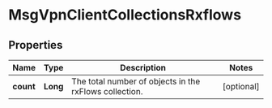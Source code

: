 
# MsgVpnClientCollectionsRxflows

## Properties
Name | Type | Description | Notes
------------ | ------------- | ------------- | -------------
**count** | **Long** | The total number of objects in the rxFlows collection. |  [optional]



